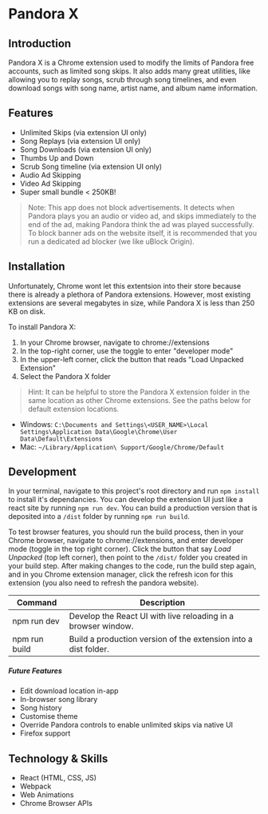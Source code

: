 # Pandora X

## Introduction

Pandora X is a Chrome extension used to modify the limits of Pandora free accounts, such as limited song skips. It also adds many great utilities, like allowing you to replay songs, scrub through song timelines, and even download songs with song name, artist name, and album name information.

## Features

- Unlimited Skips (via extension UI only)
- Song Replays (via extension UI only)
- Song Downloads (via extension UI only)
- Thumbs Up and Down
- Scrub Song timeline (via extension UI only)
- Audio Ad Skipping
- Video Ad Skipping
- Super small bundle < 250KB!

> Note: This app does not block advertisements. It detects when Pandora plays you an audio or video ad, and skips immediately to the end of the ad, making Pandora think the ad was played successfully. To block banner ads on the website itself, it is recommended that you run a dedicated ad blocker (we like uBlock Origin).

## Installation

Unfortunately, Chrome wont let this extentsion into their store because there is already a plethora of Pandora extensions. However, most existing extensions are several megabytes in size, while Pandora X is less than 250 KB on disk. 

To install Pandora X:
1. In your Chrome browser, navigate to chrome://extensions
2. In the top-right corner, use the toggle to enter "developer mode"
3. In the upper-left corner, click the button that reads "Load Unpacked Extension"
4. Select the Pandora X folder

> Hint: It can be helpful to store the Pandora X extension folder in the same location as other Chrome extensions. See the paths below for default extension locations.

- Windows: `C:\Documents and Settings\<USER_NAME>\Local Settings\Application Data\Google\Chrome\User Data\Default\Extensions`
- Mac: `~/Library/Application\ Support/Google/Chrome/Default`

## Development

In your terminal, navigate to this project's root directory and run `npm install` to install it's dependancies. You can develop the extension UI just like a react site by running `npm run dev`. You can build a production version that is deposited into a `/dist` folder by running `npm run build`.

To test browser features, you should run the build process, then in your Chrome browser, navigate to chrome://extensions, and enter developer mode (toggle in the top right corner). Click the button that say _Load Unpacked_ (top left corner), then point to the `/dist/` folder you created in your build step. After making changes to the code, run the build step again, and in you Chrome extension manager, click the refresh icon for this extension (you also need to refresh the pandora website).

| Command       | Description                                                     |
| ------------- | --------------------------------------------------------------- |
| npm run dev   | Develop the React UI with live reloading in a browser window.   |
| npm run build | Build a production version of the extension into a dist folder. |

##### Future Features

- Edit download location in-app
- In-browser song library
- Song history
- Customise theme
- Override Pandora controls to enable unlimited skips via native UI
- Firefox support

## Technology & Skills

- React (HTML, CSS, JS)
- Webpack
- Web Animations
- Chrome Browser APIs
